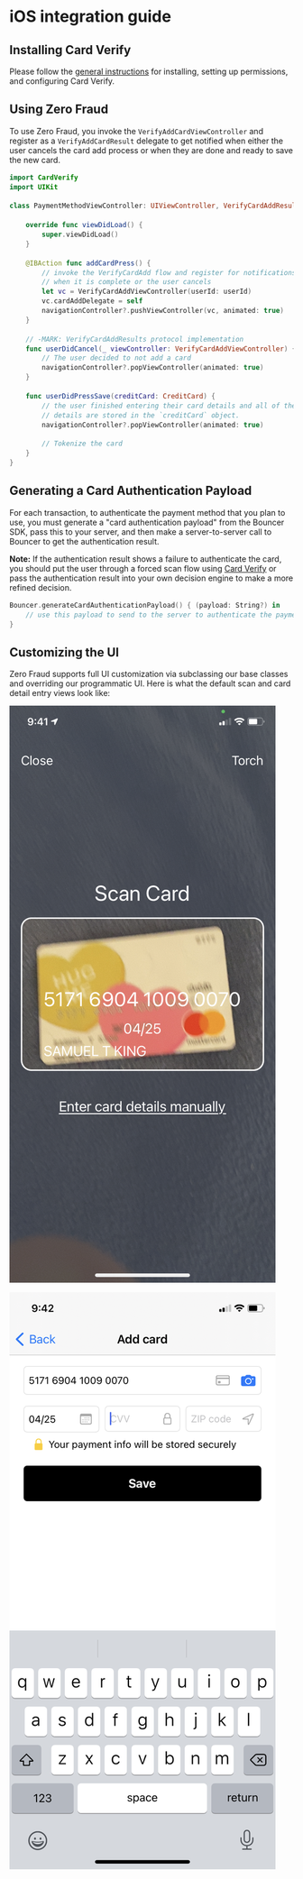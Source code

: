 # iOS integration guide

## Installing Card Verify

Please follow the [general instructions](../card-verify/ios-integration-guide/) for installing, setting up permissions, and configuring Card Verify.

## Using Zero Fraud

To use Zero Fraud, you invoke the `VerifyAddCardViewController` and register as a `VerifyAddCardResult` delegate to get notified when either the user cancels the card add process or when they are done and ready to save the new card.

```swift
import CardVerify
import UIKit

class PaymentMethodViewController: UIViewController, VerifyCardAddResult {
    
    override func viewDidLoad() {
        super.viewDidLoad()
    }
    
    @IBAction func addCardPress() {
        // invoke the VerifyCardAdd flow and register for notifications
        // when it is complete or the user cancels
        let vc = VerifyCardAddViewController(userId: userId)
        vc.cardAddDelegate = self
        navigationController?.pushViewController(vc, animated: true)
    }
    
    // -MARK: VerifyCardAddResults protocol implementation
    func userDidCancel(_ viewController: VerifyCardAddViewController) {
        // The user decided to not add a card
        navigationController?.popViewController(animated: true)
    }
    
    func userDidPressSave(creditCard: CreditCard) {
        // the user finished entering their card details and all of the
        // details are stored in the `creditCard` object.
        navigationController?.popViewController(animated: true)
        
        // Tokenize the card
    }
}
```

## Generating a Card Authentication Payload

For each transaction, to authenticate the payment method that you plan to use, you must generate a "card authentication payload" from the Bouncer SDK, pass this to your server, and then make a server-to-server call to Bouncer to get the authentication result.

**Note:** If the authentication result shows a failure to authenticate the card, you should put the user through a forced scan flow using [Card Verify](../card-verify/get-started.md) or pass the authentication result into your own decision engine to make a more refined decision.

```swift
Bouncer.generateCardAuthenticationPayload() { (payload: String?) in
    // use this payload to send to the server to authenticate the payment method
}
```

## Customizing the UI

Zero Fraud supports full UI customization via subclassing our base classes and overriding our programmatic UI. Here is what the default scan and card detail entry views look like:

![](../.gitbook/assets/img_0806.png)

![](../.gitbook/assets/img_0807.png)

